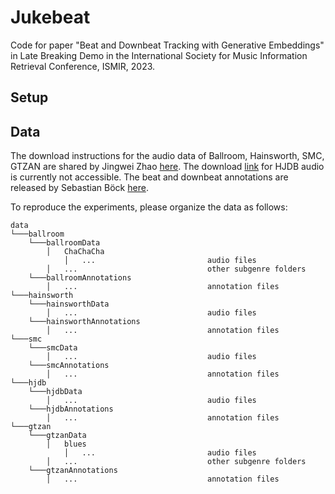 # Jukebeat

Code for paper "Beat and Downbeat Tracking with Generative Embeddings" in Late Breaking Demo in the International Society for Music Information Retrieval Conference, ISMIR, 2023.

## Setup

## Data

The download instructions for the audio data of Ballroom, Hainsworth, SMC, GTZAN are shared by Jingwei Zhao [here](https://github.com/zhaojw1998/Beat-Transformer#audio-data). The download [link](https://ddmal.music.mcgill.ca/breakscience/dbeat/) for HJDB audio is currently not accessible. The beat and downbeat annotations are released by Sebastian Böck [here](https://github.com/superbock/ISMIR2019).

To reproduce the experiments, please organize the data as follows:

```
data
└───ballroom
	└───ballroomData
		│	ChaChaCha
			│	...							audio files
		│	...								other subgenre folders
	└───ballroomAnnotations
		│	...								annotation files
└───hainsworth
	└───hainsworthData
		│	...								audio files
	└───hainsworthAnnotations
		│	...								annotation files
└───smc
	└───smcData
		│	...								audio files
	└───smcAnnotations
		│	...								annotation files
└───hjdb
	└───hjdbData
		│	...								audio files
	└───hjdbAnnotations
		│	...								annotation files
└───gtzan
	└───gtzanData
		│	blues
			│	...							audio files
		│	...								other subgenre folders
	└───gtzanAnnotations
		│	...								annotation files
```
